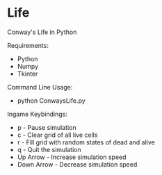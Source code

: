 # Life
Conway's Life in Python

Requirements:
* Python
* Numpy
* Tkinter

Command Line Usage:
* python ConwaysLife.py

Ingame Keybindings:
* p - Pause simulation
* c - Clear grid of all live cells
* r - Fill grid with random states of dead and alive
* q - Quit the simulation
* Up Arrow - Increase simulation speed
* Down Arrow - Decrease simulation speed
